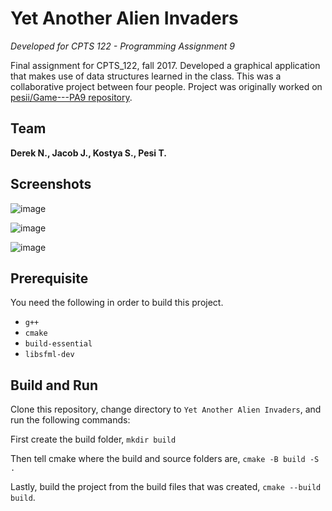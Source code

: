 # Yet Another Alien Invaders
*Developed for CPTS 122 - Programming Assignment 9*

Final assignment for CPTS_122, fall 2017. Developed a graphical application that makes use of data structures learned in the class. This was a collaborative project between four people. Project was originally worked on [pesii/Game---PA9 repository](https://github.com/pesii/Game---PA9).

## Team
**Derek N., Jacob J., Kostya S., Pesi T.**

## Screenshots

![image](https://user-images.githubusercontent.com/34149684/128998343-f1da9bd9-fbde-485b-83b9-c56b19f3e254.png)

![image](https://user-images.githubusercontent.com/34149684/128998408-2a8930b2-3b6f-4170-b6d2-04e580a88a39.png)

![image](https://user-images.githubusercontent.com/34149684/129016476-fdf814c9-faec-42fc-aea8-2381034b8b49.png)

## Prerequisite

You need the following in order to build this project.
* `g++`
* `cmake`
* `build-essential`
* `libsfml-dev`

## Build and Run

Clone this repository, change directory to `Yet Another Alien Invaders`, and run the following commands:

First create the build folder, `mkdir build`

Then tell cmake where the build and source folders are, `cmake -B build -S .`

Lastly, build the project from the build files that was created, `cmake --build build`.

